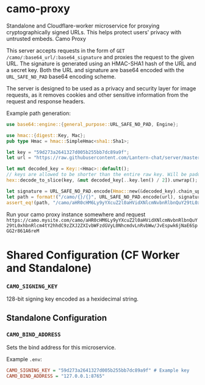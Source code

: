 camo-proxy
==========

Standalone and Cloudflare-worker microservice for proxying cryptographically signed URLs. This helps protect users' privacy with untrusted embeds.
Camo Proxy

This server accepts requests in the form of `GET /camo/:base64_url/:base64_signature` and
proxies the request to the given URL. The signature is generated using an HMAC-SHA1 hash
of the URL and a secret key. Both the URL and signature are base64 encoded with the
`URL_SAFE_NO_PAD` base64 encoding scheme.

The server is designed to be used as a privacy and security layer for image requests,
as it removes cookies and other sensitive information from the request and response headers.

Example path generation:
```rust
use base64::engine::{general_purpose::URL_SAFE_NO_PAD, Engine};

use hmac::{digest::Key, Mac};
pub type Hmac = hmac::SimpleHmac<sha1::Sha1>;

let key = "59d273a2641327d005b255bb7dc89a9f";
let url = "https://raw.githubusercontent.com/Lantern-chat/server/master/Cargo.toml";

let mut decoded_key = Key::<Hmac>::default();
// keys are allowed to be shorter than the entire raw key. Will be padded internally.
hex::decode_to_slice(key, &mut decoded_key[..key.len() / 2]).unwrap();

let signature = URL_SAFE_NO_PAD.encode(Hmac::new(&decoded_key).chain_update(url).finalize().into_bytes());
let path = format!("/camo/{}/{}", URL_SAFE_NO_PAD.encode(url), signature);
assert_eq!(path, "/camo/aHR0cHM6Ly9yYXcuZ2l0aHVidXNlcmNvbnRlbnQuY29tL0xhbnRlcm4tY2hhdC9zZXJ2ZXIvbWFzdGVyL0NhcmdvLnRvbWw/JvEspwk6jNaE6SpGG2r861A6reM");
````

Run your camo proxy instance somewhere and request
`https://camo.mysite.com/camo/aHR0cHM6Ly9yYXcuZ2l0aHVidXNlcmNvbnRlbnQuY29tL0xhbnRlcm4tY2hhdC9zZXJ2ZXIvbWFzdGVyL0NhcmdvLnRvbWw/JvEspwk6jNaE6SpGG2r861A6reM`

# Shared Configuration (CF Worker and Standalone)

### `CAMO_SIGNING_KEY`
128-bit signing key encoded as a hexidecimal string.

## Standalone Configuration

### `CAMO_BIND_ADDRESS`
Sets the bind address for this microservice.

Example `.env`:

```ini
CAMO_SIGNING_KEY = "59d273a2641327d005b255bb7dc89a9f" # Example key
CAMO_BIND_ADDRESS = "127.0.0.1:8765"
```
